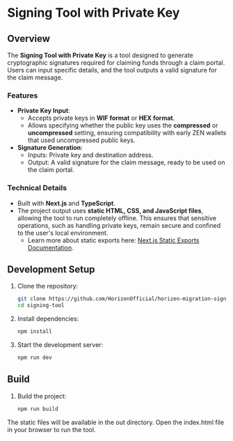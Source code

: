 # Signing Tool with Private Key

## Overview

The **Signing Tool with Private Key** is a tool designed to generate cryptographic signatures required for claiming funds through a claim portal. Users can input specific details, and the tool outputs a valid signature for the claim message.

### Features

- **Private Key Input**:
  - Accepts private keys in **WIF format** or **HEX format**.
  - Allows specifying whether the public key uses the **compressed** or **uncompressed** setting, ensuring compatibility with early ZEN wallets that used uncompressed public keys.
- **Signature Generation**:
  - Inputs: Private key and destination address.
  - Output: A valid signature for the claim message, ready to be used on the claim portal.

### Technical Details

- Built with **Next.js** and **TypeScript**.
- The project output uses **static HTML, CSS, and JavaScript files**, allowing the tool to run completely offline. This ensures that sensitive operations, such as handling private keys, remain secure and confined to the user's local environment.
  - Learn more about static exports here: [Next.js Static Exports Documentation](https://nextjs.org/docs/app/building-your-application/deploying/static-exports).

## Development Setup

1. Clone the repository:

   ```bash
   git clone https://github.com/HorizenOfficial/horizen-migration-signing-tool-private-key.git
   cd signing-tool
   ```

2. Install dependencies:

   ```bash
   npm install
   ```

3. Start the development server:
   ```bash
   npm run dev
   ```

## Build

1. Build the project:

   ```bash
   npm run build
   ```

The static files will be available in the out directory.
Open the index.html file in your browser to run the tool.
